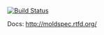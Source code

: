[![Build Status](https://secure.travis-ci.org/iffy/moldspec.png)](http://travis-ci.org/iffy/moldspec)

Docs: http://moldspec.rtfd.org/
